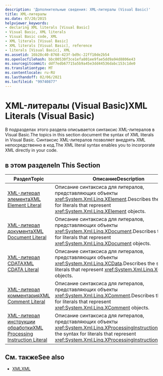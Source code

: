 ```yaml
---
description: 'Дополнительные сведения: XML-литералы (Visual Basic)'
title: XML-литералы
ms.date: 07/20/2015
helpviewer_keywords:
- declaring XML literals [Visual Basic]
- Visual Basic, XML literals
- Visual Basic code, XML
- XML literals [Visual Basic]
- XML literals [Visual Basic], reference
- literals [Visual Basic], XML
ms.assetid: 16b28c40-8768-423f-bd9c-22ff10de2b54
ms.openlocfilehash: bbc00530f3ce1efa801ee9fae5dd9a94d8806e43
ms.sourcegitcommit: ddf7edb67715a5b9a45e3dd44536dabc153c1de0
ms.translationtype: MT
ms.contentlocale: ru-RU
ms.lasthandoff: 02/06/2021
ms.locfileid: "99740877"
---
```

# <a name="xml-literals-visual-basic"></a><span data-ttu-id="49a4f-103">XML-литералы (Visual Basic)</span><span class="sxs-lookup"><span data-stu-id="49a4f-103">XML Literals (Visual Basic)</span></span>

<span data-ttu-id="49a4f-104">В подразделах этого раздела описывается синтаксис XML-литералов в Visual Basic.</span><span class="sxs-lookup"><span data-stu-id="49a4f-104">The topics in this section document the syntax of XML literals in Visual Basic.</span></span> <span data-ttu-id="49a4f-105">Синтаксис XML-литералов позволяет внедрять XML непосредственно в код.</span><span class="sxs-lookup"><span data-stu-id="49a4f-105">The XML literal syntax enables you to incorporate XML directly in your code.</span></span>  
  
## <a name="in-this-section"></a><span data-ttu-id="49a4f-106">в этом разделе</span><span class="sxs-lookup"><span data-stu-id="49a4f-106">In This Section</span></span>  
  
|<span data-ttu-id="49a4f-107">Раздел</span><span class="sxs-lookup"><span data-stu-id="49a4f-107">Topic</span></span>|<span data-ttu-id="49a4f-108">Описание</span><span class="sxs-lookup"><span data-stu-id="49a4f-108">Description</span></span>|  
|-----------|-----------------|  
|[<span data-ttu-id="49a4f-109">XML-литерал элемента</span><span class="sxs-lookup"><span data-stu-id="49a4f-109">XML Element Literal</span></span>](xml-element-literal.md)|<span data-ttu-id="49a4f-110">Описание синтаксиса для литералов, представляющих объекты <xref:System.Xml.Linq.XElement>.</span><span class="sxs-lookup"><span data-stu-id="49a4f-110">Describes the syntax for literals that represent <xref:System.Xml.Linq.XElement> objects.</span></span>|  
|[<span data-ttu-id="49a4f-111">XML-литерал документа</span><span class="sxs-lookup"><span data-stu-id="49a4f-111">XML Document Literal</span></span>](xml-document-literal.md)|<span data-ttu-id="49a4f-112">Описание синтаксиса для литералов, представляющих объекты <xref:System.Xml.Linq.XDocument>.</span><span class="sxs-lookup"><span data-stu-id="49a4f-112">Describes the syntax for literals that represent <xref:System.Xml.Linq.XDocument> objects.</span></span>|  
|[<span data-ttu-id="49a4f-113">XML-литерал CDATA</span><span class="sxs-lookup"><span data-stu-id="49a4f-113">XML CDATA Literal</span></span>](xml-cdata-literal.md)|<span data-ttu-id="49a4f-114">Описание синтаксиса для литералов, представляющих объекты <xref:System.Xml.Linq.XCData>.</span><span class="sxs-lookup"><span data-stu-id="49a4f-114">Describes the syntax for literals that represent <xref:System.Xml.Linq.XCData> objects.</span></span>|  
|[<span data-ttu-id="49a4f-115">XML-литерал комментария</span><span class="sxs-lookup"><span data-stu-id="49a4f-115">XML Comment Literal</span></span>](xml-comment-literal.md)|<span data-ttu-id="49a4f-116">Описание синтаксиса для литералов, представляющих объекты <xref:System.Xml.Linq.XComment>.</span><span class="sxs-lookup"><span data-stu-id="49a4f-116">Describes the syntax for literals that represent <xref:System.Xml.Linq.XComment> objects.</span></span>|  
|[<span data-ttu-id="49a4f-117">XML-литерал инструкции обработки</span><span class="sxs-lookup"><span data-stu-id="49a4f-117">XML Processing Instruction Literal</span></span>](xml-processing-instruction-literal.md)|<span data-ttu-id="49a4f-118">Описание синтаксиса для литералов, представляющих объекты <xref:System.Xml.Linq.XProcessingInstruction>.</span><span class="sxs-lookup"><span data-stu-id="49a4f-118">Describes the syntax for literals that represent <xref:System.Xml.Linq.XProcessingInstruction> objects.</span></span>|  
  
## <a name="see-also"></a><span data-ttu-id="49a4f-119">См. также</span><span class="sxs-lookup"><span data-stu-id="49a4f-119">See also</span></span>

- [<span data-ttu-id="49a4f-120">XML</span><span class="sxs-lookup"><span data-stu-id="49a4f-120">XML</span></span>](../../programming-guide/language-features/xml/index.md)
